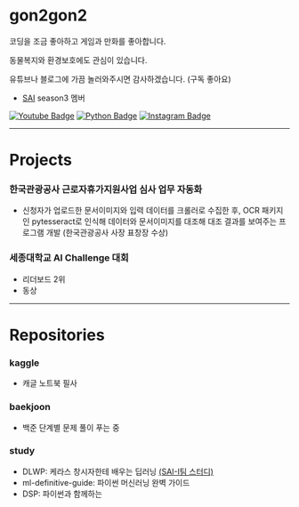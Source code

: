 # gon2gon2
코딩을 조금 좋아하고 게임과 만화를 좋아합니다. 

동물복지와 환경보호에도 관심이 있습니다. 

유튜브나 블로그에 가끔 놀러와주시면 감사하겠습니다. (구독 좋아요)
- <a href="https://github.com/sju-coml">SAI</a> season3 멤버


[![Youtube Badge](https://img.shields.io/badge/Youtube-ff0000?style=flat-square&logo=youtube&link=https://www.youtube.com/channel/UC_iHjQ-h6496ac2xggA6m_g)](https://www.youtube.com/channel/UC_iHjQ-h6496ac2xggA6m_g)
[![Python Badge](https://img.shields.io/badge/-Tistory-brightgreen?style=flat-square&logo=python?link=http://g0n1.tistory.com&link=http://g0n1.tistory.com)](https://g0n1.tistory.com)
[![Instagram Badge](https://img.shields.io/badge/-Instagram-E4405F?stylestyle=flat-square&logo=Instagram?link=https://www.instagram.com/sunggon_song&link=https://www.instagram.com/sunggon_song)](https://www.instagram.com/sunggon_song)

---
# Projects
### 한국관광공사 근로자휴가지원사업 심사 업무 자동화
  - 신청자가 업로드한 문서이미지와 입력 데이터를 크롤러로 수집한 후, OCR 패키지인 pytesseract로 인식해 데이터와 문서이미지를 대조해 대조 결과를 보여주는 프로그램 개발 (한국관광공사 사장 표창장 수상)
  
### 세종대학교 AI Challenge 대회
  - 리더보드 2위
  - 동상 
---
# Repositories
### kaggle
  - 캐글 노트북 필사
  
### baekjoon
  - 백준 단계별 문제 풀이 푸는 중
  
### study
  - DLWP: 케라스 창시자한테 배우는 딥러닝 <a href="https://github.com/sju-coml/SAI-2020-Team-I">(SAI-I팀 스터디)</a>
  - ml-definitive-guide: 파이썬 머신러닝 완벽 가이드
  - DSP: 파이썬과 함께하는 

<!--img.shields.io/badge/blog-g0ni.tistory-brightgreen-->
<!--
**gon2gon2/gon2gon2** is a ✨ _special_ ✨ repository because its `README.md` (this file) appears on your GitHub profile.

Here are some ideas to get you started:

- 🔭 I’m currently working on ...
- 🌱 I’m currently learning ...
- 👯 I’m looking to collaborate on ...
- 🤔 I’m looking for help with ...
- 💬 Ask me about ...
- 📫 How to reach me: ...
- 😄 Pronouns: ...
- ⚡ Fun fact: ...
-->
